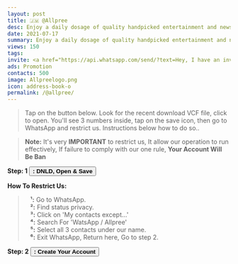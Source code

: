 ```yaml
---
layout: post
title: 🇯🇲 @Allpree 
desc: Enjoy a daily dosage of quality handpicked entertainment and news Via our WhatsApp Status updates
date: 2021-07-17
summary: Enjoy a daily dosage of quality handpicked entertainment and news from amazing people all over Jamaica Via your WhatsApp Status
views: 150
tags: 
invite: <a href="https://api.whatsapp.com/send/?text=Hey, I have an invite for you to join me and check out - 🇯🇲 Allpree TV - on WhatsApp%0A%0A👉 https://www.watsapp.tv/@allpree%20" class="page-scroll">Invite Friends</a>
ads: Promotion
contacts: 500
image: Allpreelogo.png
icon: address-book-o
permalink: /@allpree/
---
```




> Tap on the button below. Look for the recent download VCF file, click to open. You'll see 3 numbers inside, tap on the save icon, then go to WhatsApp and restrict us. Instructions below how to do so..

><b>Note:</b> It's very <b>IMPORTANT</b> to restrict us, It allow our operation to run effectively, If failure to comply with our one rule, <b>Your Account Will Be Ban</b>



<b>Step: 1</b> <a href="/tap-to-open.vcf" target="_blank" class="page-scroll"><button class="btn btn-outline btn-xl" id="#signup"><strong><i class="fa fa-android"></i><i class="fa fa-apple"></i> : DNLD, Open & Save</strong></button></a>



<b>How To Restrict Us:</b>
>&nbsp;&nbsp;&nbsp;<b>¹:</b> Go to WhatsApp.<br>
>&nbsp;&nbsp;&nbsp;<b>²:</b> Find status privacy.<br>
>&nbsp;&nbsp;&nbsp;<b>³:</b> Click on 'My contacts except...'<br>
>&nbsp;&nbsp;&nbsp;<b>⁴:</b> Search For 'WatsApp / Allpree'<br> 
>&nbsp;&nbsp;&nbsp;<b>⁵:</b> Select all 3 contacts under our name.<br>
>&nbsp;&nbsp;&nbsp;<b>⁶:</b> Exit WhatsApp, Return here, Go to step 2.


<b>Step: 2</b> <a href="/@allpree/signup" class="page-scroll"><button class="btn btn-outline btn-xl" id="#signup"><strong><i class="fa fa-mobile"></i> <i class="fa fa-address-book-o"></i> : Create Your Account</strong></button></a>
                             
